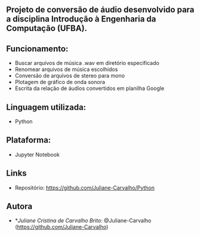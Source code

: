 ## Projeto de conversão de áudio desenvolvido para a disciplina Introdução à Engenharia da Computação (UFBA).

## Funcionamento:
  - Buscar arquivos de música .wav em diretório especificado
  - Renomear arquivos de música escolhidos
  - Conversão de arquivos de stereo para mono
  - Plotagem de gráfico de onda sonora
  - Escrita da relação de áudios convertidos em planilha Google

## Linguagem utilizada:
- Python

## Plataforma:
  - Jupyter Notebook

## Links
  - Repositório: https://github.com/Juliane-Carvalho/Python

## Autora
* **Juliane Cristina de Carvalho Brito*: @Juliane-Carvalho (https://github.com/Juliane-Carvalho)
